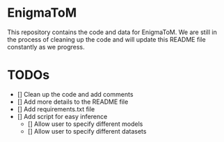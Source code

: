 # EnigmaToM
This repository contains the code and data for EnigmaToM. We are still in the process of cleaning up the code and will update this README file constantly as we progress.

# TODOs
- [] Clean up the code and add comments
- [] Add more details to the README file
- [] Add requirements.txt file
- [] Add script for easy inference 
    - [] Allow user to specify different models
    - [] Allow user to specify different datasets

<!-- # Data Usage -->
<!-- --- -->
<!-- All ToM datasets are stored in `./data/tom_datasets/`. -->
<!-- All ToM datasets with reduced ToM questions are stored with a `_reduced_q` postfix.  -->
<!---->
<!---->
<!-- # Code Usage -->
<!-- --- -->
<!-- To generate MaskToM states, use the following command: -->
<!-- ```bash -->
<!-- python generate_states.py --data_path PATH_TO_DATA --model MODEL_NAME --quantization BIT -->
<!-- ``` -->
<!-- The generated results are saved at `./data/masktom/` -->
<!---->
<!-- To generate the world states, use the following command: -->
<!-- ```bash -->
<!-- python generate_states.py --data_path PATH_TO_DATA --model MODEL_NAME --quantization BIT --world_state -->
<!-- ``` -->
<!-- The generated results are saved at `./data/masktom/world_state/MODEL_NAME/` -->
<!---->
<!-- --- -->
<!---->
<!-- To reduce the ToM question, use the following command: -->
<!-- ```bash -->
<!-- python reduce_tom_questions.py --data_path PATH_TO_DATA -->
<!-- ``` -->
<!---->
<!-- --- -->
<!---->
<!-- To run experiments, use the following command: -->
<!-- ```bash -->
<!-- python run_exps.py --data_path PATH_TO_DATA_WITH_REDUCED_TOM_QUESTIONS --model MODEL_NAME -->
<!-- ``` -->
<!-- configs to the experiments are located in `./src/configs/experiment_config.yml`, `./src/configs/hf_config.yml`, and `./src/configs/model_info.yml` -->
